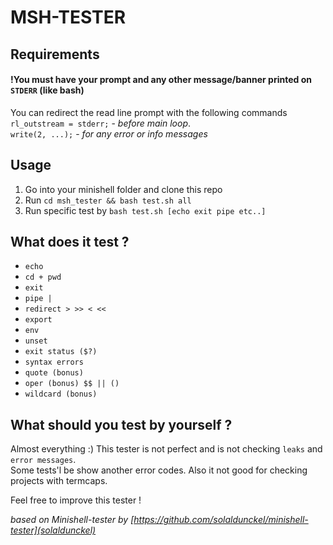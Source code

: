 # MSH-TESTER  

## Requirements

#### !You must have your prompt and any other message/banner printed on ``STDERR`` (like bash)

You can redirect the read line prompt with the following commands  
``rl_outstream = stderr;`` - *before main loop*.  
``write(2, ...);`` - *for any error or info messages*

## Usage

1. Go into your minishell folder and clone this repo
2. Run ``cd msh_tester && bash test.sh all``
3. Run specific test by ``bash test.sh [echo exit pipe etc..]``

## What does it test ?

- ``echo``
- ``cd + pwd``
- ``exit``
- ``pipe |``
- ``redirect > >> < << ``
- ``export``
- ``env``
- ``unset``
- ``exit status ($?)``
- ``syntax errors``
- ``quote (bonus)``
- ``oper (bonus) $$ || ()``
- ``wildcard (bonus)``

## What should you test by yourself ?

Almost everything :) This tester is not perfect and is not checking ``leaks`` and ``error messages``.<br>
Some tests'l be show another error codes.
Also it not good for checking projects with termcaps.

Feel free to improve this tester !

*based on Minishell-tester by [https://github.com/solaldunckel/minishell-tester](solaldunckel)* 
